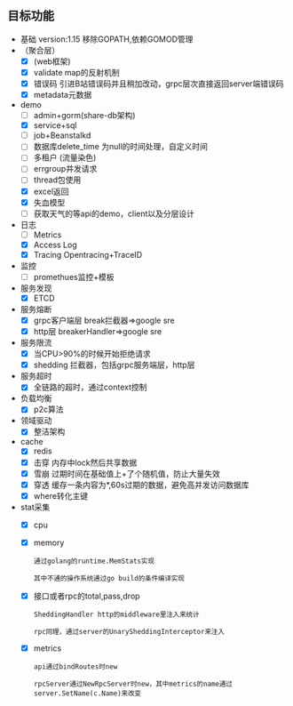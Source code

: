 
## 目标功能
- 基础
    version:1.15
    移除GOPATH,依赖GOMOD管理
- （聚合层）
    - [x] (web框架)
    - [x] validate map的反射机制
    - [x] 错误码 引进B站错误码并且稍加改动，grpc层次直接返回server端错误码
    - [x] metadata元数据

- demo
    - [ ] admin+gorm(share-db架构)
    - [x] service+sql
    - [ ] job+Beanstalkd
    - [ ] 数据库delete_time 为null的时间处理，自定义时间
    - [ ] 多租户 (流量染色)
    - [ ] errgroup并发请求
    - [ ] thread包使用
    - [x] excel返回
    - [x] 失血模型
    - [ ] 获取天气的等api的demo，client以及分层设计
    
- 日志
    - [ ] Metrics
    - [x] Access Log
    - [x] Tracing Opentracing+TraceID
- 监控
    - [ ] promethues监控+模板
- 服务发现
    - [x] ETCD
- 服务熔断
    - [x] grpc客户端层 break拦截器=>google sre
    - [x] http层 breakerHandler=>google sre
- 服务限流
    - [x] 当CPU>90%的时候开始拒绝请求
    - [x] shedding 拦截器，包括grpc服务端层，http层
- 服务超时
    - [x] 全链路的超时，通过context控制
- 负载均衡
    - [x] p2c算法
- 领域驱动
	- [x] 整洁架构
- cache
	- [x] redis
    - [x] 击穿  内存中lock然后共享数据
    - [x] 雪崩  过期时间在基础值上+了个随机值，防止大量失效
    - [x] 穿透  缓存一条内容为*,60s过期的数据，避免高并发访问数据库
    - [x] where转化主键

- stat采集
    - [x] cpu
    - [x] memory 
    
        `通过golang的runtime.MemStats实现`
        
        `其中不通的操作系统通过go build的条件编译实现`
         
    - [x] 接口或者rpc的total,pass,drop
    
        `SheddingHandler http的middleware里注入来统计`
        
        `rpc同理，通过server的UnarySheddingInterceptor来注入`
    - [x] metrics
    
        `api通过bindRoutes时new`
        
        `rpcServer通过NewRpcServer时new，其中metrics的name通过server.SetName(c.Name)来改变 ` 

